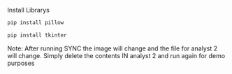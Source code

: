 Install Librarys

```sh
pip install pillow
```
```sh
pip install tkinter
```
Note: After running SYNC the image will change and the file for analyst 2 will change. Simply delete the contents IN analyst 2 and run again for demo purposes
